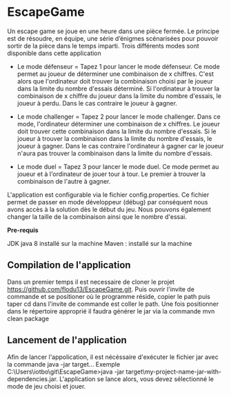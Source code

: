 # EscapeGame

Un escape game se joue en une heure dans une pièce fermée. Le principe est de résoudre, en équipe, une série d’énigmes scénarisées pour pouvoir sortir de la pièce dans le temps imparti.
Trois différents modes sont disponible dans cette application 

- Le mode défenseur = Tapez 1 pour lancer le mode défenseur. Ce mode permet au joueur de déterminer une combinaison de x chiffres. C'est alors que l'ordinateur doit trouver la combinaison choisi par le joueur dans la limite du nombre d'essais déterminé. 
Si l'ordinateur à trouver la combinaison de x chiffre du joueur dans la limite du nombre d'essais, le joueur à perdu. Dans le cas contraire le joueur à gagner.

- Le mode challenger = Tapez 2 pour lancer le mode challenger. Dans ce mode, l'ordinateur déterminer une combinaison de x chiffres. Le joueur doit trouver cette combinaison dans la limite du nombre d'essais. 
Si le joueur à trouver la combinaison dans la limite du nombre d'essais, le joueur à gagner. Dans le cas contraire l'ordinateur à gagner car le joueur n'aura pas trouver la combinaison dans la limite du nombre d'essais.

- Le mode duel = Tapez 3 pour lancer le mode duel. Ce mode permet au joueur et à l'ordinateur de jouer tour à tour. Le premier à trouver la combinaison de l'autre à gagner.

L'application est configurable via le fichier config.properties. 
Ce fichier permet de passer en mode développeur (débug) par conséquent nous avons accès à la solution dès le début du jeu. Nous pouvons également changer la taille de la combinaison ainsi que le nombre d'essai. 


**Pre-requis** 

JDK java 8 installé sur la machine
Maven : installé sur la machine


## Compilation de l'application 

Dans un premier temps il est necessaire de cloner le projet https://github.com/flodu13/EscapeGame.git. 
Puis ouvrir l'invite de commande et se positioner où le programme réside, copier le path puis taper cd dans l'invite de commande est coller le path. 
Une fois positionner dans le répertoire approprié il faudra générer le jar via la commande mvn clean package 


## Lancement de l'application 
 
Afin de lancer l'appolication, il est nécéssaire d'exécuter le fichier jar avec la commande java -jar target\... Exemple C:\Users\iotbo\git\EscapeGame>java -jar target\my-project-name-jar-with-dependencies.jar. 
L'application se lance alors, vous devez sélectionné le mode de jeu choisi et jouer. 

